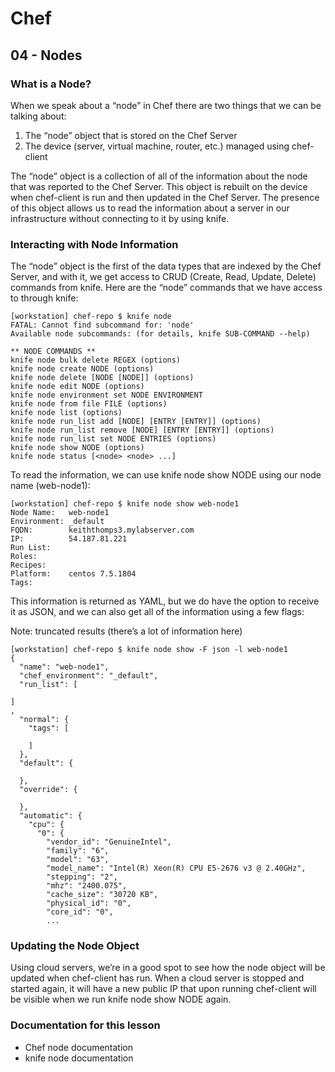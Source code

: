 # Chef

## 04 - Nodes

### What is a Node?

When we speak about a “node” in Chef there are two things that we can be talking about:

1. The “node” object that is stored on the Chef Server
2. The device (server, virtual machine, router, etc.) managed using chef-client

The “node” object is a collection of all of the information about the node that was reported to the Chef Server. This object is rebuilt on the device when chef-client is run and then updated in the Chef Server. The presence of this object allows us to read the information about a server in our infrastructure without connecting to it by using knife.

### Interacting with Node Information

The “node” object is the first of the data types that are indexed by the Chef Server, and with it, we get access to CRUD (Create, Read, Update, Delete) commands from knife. Here are the “node” commands that we have access to through knife:

```
[workstation] chef-repo $ knife node
FATAL: Cannot find subcommand for: 'node'
Available node subcommands: (for details, knife SUB-COMMAND --help)

** NODE COMMANDS **
knife node bulk delete REGEX (options)
knife node create NODE (options)
knife node delete [NODE [NODE]] (options)
knife node edit NODE (options)
knife node environment set NODE ENVIRONMENT
knife node from file FILE (options)
knife node list (options)
knife node run_list add [NODE] [ENTRY [ENTRY]] (options)
knife node run_list remove [NODE] [ENTRY [ENTRY]] (options)
knife node run_list set NODE ENTRIES (options)
knife node show NODE (options)
knife node status [<node> <node> ...]
```

To read the information, we can use knife node show NODE using our node name (web-node1):

```
[workstation] chef-repo $ knife node show web-node1
Node Name:   web-node1
Environment: _default
FQDN:        keiththomps3.mylabserver.com
IP:          54.187.81.221
Run List:
Roles:
Recipes:
Platform:    centos 7.5.1804
Tags:
```

This information is returned as YAML, but we do have the option to receive it as JSON, and we can also get all of the information using a few flags:

Note: truncated results (there’s a lot of information here)

```
[workstation] chef-repo $ knife node show -F json -l web-node1
{
  "name": "web-node1",
  "chef_environment": "_default",
  "run_list": [

]
,
  "normal": {
    "tags": [

    ]
  },
  "default": {

  },
  "override": {

  },
  "automatic": {
    "cpu": {
      "0": {
        "vendor_id": "GenuineIntel",
        "family": "6",
        "model": "63",
        "model_name": "Intel(R) Xeon(R) CPU E5-2676 v3 @ 2.40GHz",
        "stepping": "2",
        "mhz": "2400.075",
        "cache_size": "30720 KB",
        "physical_id": "0",
        "core_id": "0",
        ...
```

### Updating the Node Object

Using cloud servers, we’re in a good spot to see how the node object will be updated when chef-client has run. When a cloud server is stopped and started again, it will have a new public IP that upon running chef-client will be visible when we run knife node show NODE again.

### Documentation for this lesson 

- Chef node documentation
- knife node documentation

        